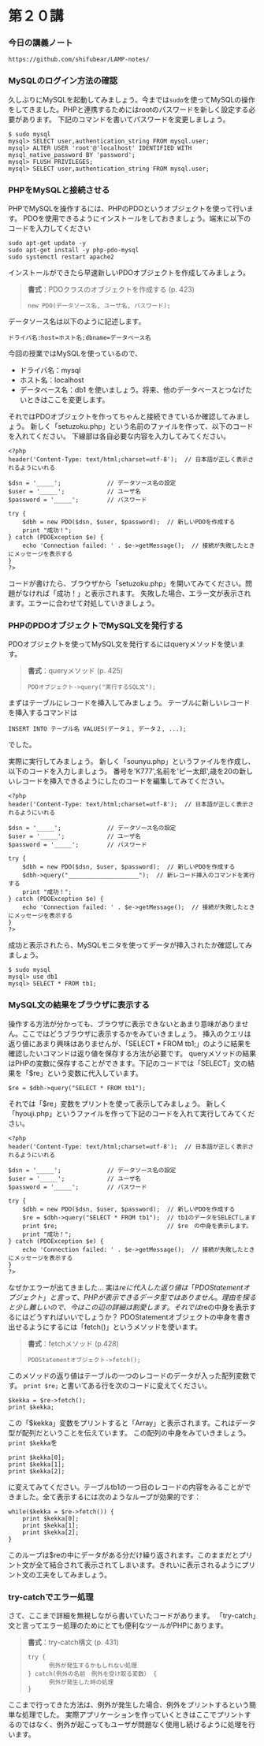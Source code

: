 # 第２０講 

### 今日の講義ノート
    https://github.com/shifubear/LAMP-notes/

### MySQLのログイン方法の確認
久しぶりにMySQLを起動してみましょう。今までは```sudo```を使ってMySQLの操作をしてきました。PHPと連携するためにはrootのパスワードを新しく設定する必要があります。
下記のコマンドを書いてパスワードを変更しましょう。

```
$ sudo mysql
mysql> SELECT user,authentication_string FROM mysql.user;
mysql> ALTER USER 'root'@'localhost' IDENTIFIED WITH mysql_native_password BY 'password';
mysql> FLUSH PRIVILEGES;
mysql> SELECT user,authentication_string FROM mysql.user;
```


### PHPをMySQLと接続させる
PHPでMySQLを操作するには、PHPのPDOというオブジェクトを使って行います。
PDOを使用できるようにインストールをしておきましょう。端末に以下のコードを入力してください

```
sudo apt-get update -y
sudo apt-get install -y php-pdo-mysql
sudo systemctl restart apache2
```

インストールができたら早速新しいPDOオブジェクトを作成してみましょう。

> __書式__：PDOクラスのオブジェクトを作成する (p. 423)
> ```
> new PDO(データソース名, ユーザ名, パスワード);
> ```

データソース名は以下のように記述します。
```
ドライバ名:host=ホスト名;dbname=データベース名
```

今回の授業ではMySQLを使っているので、
- ドライバ名：mysql
- ホスト名：localhost
- データベース名：db1
を使いましょう。将来、他のデータベースとつなげたいときはここを変更します。

それではPDOオブジェクトを作ってちゃんと接続できているか確認してみましょう。
新しく「setuzoku.php」という名前のファイルを作って、以下のコードを入れてください。
下線部は各自必要な内容を入力してみてください。

```
<?php
header('Content-Type: text/html;charset=utf-8');  // 日本語が正しく表示されるようにいれる

$dsn = '_____';             // データソース名の設定
$user = '_____';            // ユーザ名
$password = '_____';        // パスワード

try {
    $dbh = new PDO($dsn, $user, $password);  // 新しいPDOを作成する
    print "成功！";                         
} catch (PDOException $e) {
    echo 'Connection failed: ' . $e->getMessage();  // 接続が失敗したときにメッセージを表示する
}
?>
```

コードが書けたら、ブラウザから「setuzoku.php」を開いてみてください。問題がなければ「成功！」と表示されます。
失敗した場合、エラー文が表示されます。エラーに合わせて対処していきましょう。

### PHPのPDOオブジェクトでMySQL文を発行する
PDOオブジェクトを使ってMySQL文を発行するにはqueryメソッドを使います。

> __書式__：queryメソッド (p. 425)
> ```
> PDOオブジェクト->query("実行するSQL文");
> ```

まずはテーブルにレコードを挿入してみましょう。
テーブルに新しいレコードを挿入するコマンドは
```
INSERT INTO テーブル名 VALUES(データ１, データ２, ...);
```
でした。

実際に実行してみましょう。
新しく「sounyu.php」というファイルを作成し、以下のコードを入力しましょう。
番号を'K777',名前を'ピー太郎',歳を20の新しいレコードを挿入できるようにしたのコードを編集してみてください。
```
<?php
header('Content-Type: text/html;charset=utf-8');  // 日本語が正しく表示されるようにいれる

$dsn = '_____';             // データソース名の設定
$user = '_____';            // ユーザ名
$password = '_____';        // パスワード

try {
    $dbh = new PDO($dsn, $user, $password);  // 新しいPDOを作成する
    $dbh->query("____________________");  // 新レコード挿入のコマンドを実行する
    print "成功！";
} catch (PDOException $e) {
    echo 'Connection failed: ' . $e->getMessage();  // 接続が失敗したときにメッセージを表示する
}
?>
```

成功と表示されたら、MySQLモニタを使ってデータが挿入されたか確認してみましょう。
```
$ sudo mysql
mysql> use db1
mysql> SELECT * FROM tb1;
```

### MySQL文の結果をブラウザに表示する
操作する方法が分かっても、ブラウザに表示できないとあまり意味がありません。ここではどうブラウザに表示するかをみていきましょう。
挿入のクエリは返り値にあまり興味はありませんが、「SELECT * FROM tb1;」のように結果を確認したいコマンドは返り値を保存する方法が必要です。
queryメソッドの結果はPHPの変数に保存することができます。下記のコードでは「SELECT」文の結果を「$re」という変数に代入しています。

```
$re = $dbh->query("SELECT * FROM tb1");
```

それでは「$re」変数をプリントを使って表示してみましょう。
新しく「hyouji.php」というファイルを作って下記のコードを入れて実行してみてください。

```
<?php
header('Content-Type: text/html;charset=utf-8');  // 日本語が正しく表示されるようにいれる

$dsn = '_____';             // データソース名の設定
$user = '_____';            // ユーザ名
$password = '_____';        // パスワード

try {
    $dbh = new PDO($dsn, $user, $password);  // 新しいPDOを作成する
    $re = $dbh->query("SELECT * FROM tb1");  // tb1のデータをSELECTします
    print $re;                               // $re　の中身を表示します。
    print "成功！";
} catch (PDOException $e) {
    echo 'Connection failed: ' . $e->getMessage();  // 接続が失敗したときにメッセージを表示する
}
?>
```

なぜかエラーが出てきました…
実は$reに代入した返り値は「PDOStatementオブジェクト」と言って、PHPが表示できるデータ型ではありません。理由を探ると少し難しいので、今はこの辺の詳細は割愛します。
それでは$reの中身を表示するにはどうすればいいでしょうか？
PDOStatementオブジェクトの中身を書き出せるようにするには「fetch()」というメソッドを使います。

> __書式__：fetchメソッド (p.428)
> ```
> PDOStatementオブジェクト->fetch();
> ```

このメソッドの返り値はテーブルの一つのレコードのデータが入った配列変数です。
```print $re;``` 
と書いてある行を次のコードに変えてください。
```
$kekka = $re->fetch();
print $kekka;
```
この「$kekka」変数をプリントすると「Array」と表示されます。これはデータ型が配列だということを伝えています。
この配列の中身をみていきましょう。```print $kekka```を
```
print $kekka[0];
print $kekka[1];
print $kekka[2];
```
に変えてみてください。テーブルtb1の一つ目のレコードの内容をみることができました。全て表示するには次のようなループが効果的です：
```
while($kekka = $re->fetch()) {
    print $kekka[0];
    print $kekka[1];
    print $kekka[2];
}
```

このループは$reの中にデータがある分だけ繰り返されます。このままだとプリント文が全て結合されて表示されてしまいます。きれいに表示されるようにプリント文の工夫をしてみましょう。

### try-catchでエラー処理
さて、ここまで詳細を無視しながら書いていたコードがあります。
「try-catch」文と言ってエラー処理のためにとても便利なツールがPHPにあります。
> __書式__：try-catch構文 (p. 431)
> ```
> try {
>       例外が発生するかもしれない処理
> } catch(例外の名前　例外を受け取る変数） {
>       例外が発生した時の処理
> }
> ```

ここまで行ってきた方法は、例外が発生した場合、例外をプリントするという簡単な処理でした。
実際アプリケーションを作っていくときはここでプリントするのではなく、例外が起こってもユーザが問題なく使用し続けるように処理を行います。
